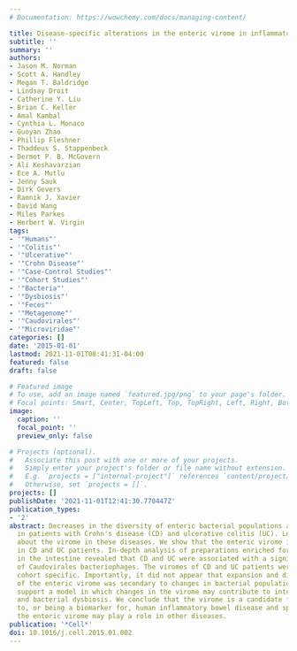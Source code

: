```yaml
---
# Documentation: https://wowchemy.com/docs/managing-content/

title: Disease-specific alterations in the enteric virome in inflammatory bowel disease
subtitle: ''
summary: ''
authors:
- Jason M. Norman
- Scott A. Handley
- Megan T. Baldridge
- Lindsay Droit
- Catherine Y. Liu
- Brian C. Keller
- Amal Kambal
- Cynthia L. Monaco
- Guoyan Zhao
- Phillip Fleshner
- Thaddeus S. Stappenbeck
- Dermot P. B. McGovern
- Ali Keshavarzian
- Ece A. Mutlu
- Jenny Sauk
- Dirk Gevers
- Ramnik J. Xavier
- David Wang
- Miles Parkes
- Herbert W. Virgin
tags:
- '"Humans"'
- '"Colitis"'
- '"Ulcerative"'
- '"Crohn Disease"'
- '"Case-Control Studies"'
- '"Cohort Studies"'
- '"Bacteria"'
- '"Dysbiosis"'
- '"Feces"'
- '"Metagenome"'
- '"Caudovirales"'
- '"Microviridae"'
categories: []
date: '2015-01-01'
lastmod: 2021-11-01T08:41:31-04:00
featured: false
draft: false

# Featured image
# To use, add an image named `featured.jpg/png` to your page's folder.
# Focal points: Smart, Center, TopLeft, Top, TopRight, Left, Right, BottomLeft, Bottom, BottomRight.
image:
  caption: ''
  focal_point: ''
  preview_only: false

# Projects (optional).
#   Associate this post with one or more of your projects.
#   Simply enter your project's folder or file name without extension.
#   E.g. `projects = ["internal-project"]` references `content/project/deep-learning/index.md`.
#   Otherwise, set `projects = []`.
projects: []
publishDate: '2021-11-01T12:41:30.770447Z'
publication_types:
- '2'
abstract: Decreases in the diversity of enteric bacterial populations are observed
  in patients with Crohn's disease (CD) and ulcerative colitis (UC). Less is known
  about the virome in these diseases. We show that the enteric virome is abnormal
  in CD and UC patients. In-depth analysis of preparations enriched for free virions
  in the intestine revealed that CD and UC were associated with a significant expansion
  of Caudovirales bacteriophages. The viromes of CD and UC patients were disease and
  cohort specific. Importantly, it did not appear that expansion and diversification
  of the enteric virome was secondary to changes in bacterial populations. These data
  support a model in which changes in the virome may contribute to intestinal inflammation
  and bacterial dysbiosis. We conclude that the virome is a candidate for contributing
  to, or being a biomarker for, human inflammatory bowel disease and speculate that
  the enteric virome may play a role in other diseases.
publication: '*Cell*'
doi: 10.1016/j.cell.2015.01.002
---
```

